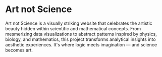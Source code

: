 # Art not Science

Art not Science is a visually striking website that celebrates the artistic beauty hidden within scientific and mathematical concepts. From mesmerizing data visualizations to abstract patterns inspired by physics, biology, and mathematics, this project transforms analytical insights into aesthetic experiences. It's where logic meets imagination — and science becomes art.
